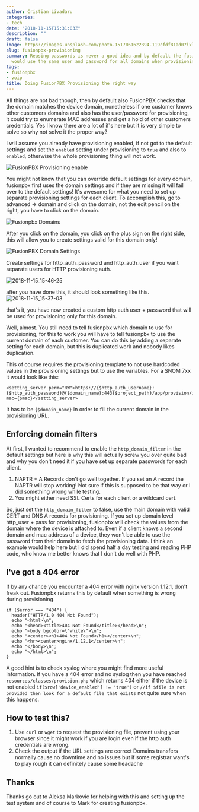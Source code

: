 ```yaml
---
author: Cristian Livadaru
categories:
- tech
date: "2018-11-15T15:31:03Z"
description: ""
draft: false
image: https://images.unsplash.com/photo-1517061622894-119cfdf81ad0?ixlib=rb-0.3.5&q=80&fm=jpg&crop=entropy&cs=tinysrgb&w=1080&fit=max&ixid=eyJhcHBfaWQiOjExNzczfQ&s=ea1c7284572df22fbb3f735fcc6ad1ae
slug: fusionpbx-provisioning
summary: Reusing passwords is never a good idea and by default the fusionpbx setup
  would use the same user and password for all domains when provisioning.
tags:
- fusionpbx
- voip
title: Doing FusionPBX Provisioning the right way
---
```



All things are not bad though, then by default also FusionPBX checks that the domain matches the device domain, nonetheless if one customer knows other customers domains and also has the user/password for provisioning, it could try to enumerate MAC addresses and get a hold of other customers credentials.
Yes I know there are a lot of if's here but it is very simple to solve so why not solve it the proper way?

I will assume you already have provisioning enabled, if not got to the default settings and set the `enabled` setting under provisioning to `true` and also to `enabled`, otherwise the whole provisioning thing will not work.

![FusionPBX Provisioning enable](/images/2018/11/2018-11-15_14-29-55.png)

You might not know that you can override default settings for every domain, fusionpbx first uses the domain settings and if they are missing it will fail over to the default settings! It's awesome for what you need to set up separate provisioning settings for each client.
To accomplish this, go to advanced -> domain and click on the domain, not the edit pencil on the right, you have to click on the domain.

![Fusionpbx Domains](/images/2018/11/2018-11-15_15-30-34.png)

After you click on the domain, you click on the plus sign on the right side, this will allow you to create settings valid for this domain only!

![FusionPBX Domain Settings](/images/2018/11/2018-11-15_15-45-39.png)

Create settings for http_auth_password and http_auth_user if you want separate users for HTTP provisioning auth.

![2018-11-15_15-46-25](/images/2018/11/2018-11-15_15-46-25.png)

after you have done this, it should look something like this.
![2018-11-15_15-37-03](/images/2018/11/2018-11-15_15-37-03.png)

that's it, you have now created a custom http auth user + password that will be used for provisioning only for this domain.

Well, almost. You still need to tell fusionpbx which domain to use for provisioning, for this to work you will have to tell fusionpbx to use the current domain of each customer. You can do this by adding a separate setting for each domain, but this is duplicated work and nobody likes duplication.

This of course requires the provisioning template to not use hardcoded values in the provisioning settings but to use the variables. For a SNOM 7xx it would look like this:

```
<setting_server perm="RW">https://{$http_auth_username}:{$http_auth_password}@{$domain_name}:443{$project_path}/app/provision/index.php?mac={$mac}</setting_server>
```

It has to be `{$domain_name}` in order to fill the current domain in the provisioning URL.

## Enforcing domain filters
At first, I wanted to recommend to enable the `http_domain_filter` in the default settings but here is why this will actually screw you over quite bad and why you don't need it if you have set up separate passwords for each client.

1. NAPTR + A Records don't go well together. If you set an A record the NAPTR will stop working! Not sure if this is supposed to be that way or I did something wrong while testing.
2. You might either need SSL Certs for each client or a wildcard cert.

So, just set the `http_domain_filter` to false, use the main domain with valid CERT and DNS A records for provisioning.
If you set up domain level http_user + pass for provisioning, fusionpbx will check the values from the domain where the device is attached to. Even if a client knows a second domain and mac address of a device, they won't be able to use the password from their domain to fetch the provisioning data.
I think an example would help here but I did spend half a day testing and reading PHP code, who know me better knows that I don't do well with PHP.

## I've got a 404 error

If by any chance you encounter a 404 error with nginx version 1.12.1, don't freak out. Fusionpbx returns this by default when something is wrong during provisioning.

```
if ($error === "404") {
  header("HTTP/1.0 404 Not Found");
  echo "<html>\n";
  echo "<head><title>404 Not Found</title></head>\n";
  echo "<body bgcolor=\"white\">\n";
  echo "<center><h1>404 Not Found</h1></center>\n";
  echo "<hr><center>nginx/1.12.1</center>\n";
  echo "</body>\n";
  echo "</html>\n";
}
```

A good hint is to check syslog where you might find more useful information.
If you have a 404 error and no syslog then you have reached `resources/classes/provision.php` which returns 404 either if the device is not enabled `if($row['device_enabled'] != 'true')`  or `//if $file is not provided then look for a default file that exists` not quite sure when this happens.

## How to test this?

1. Use `curl` or `wget` to request the provisioning file, prevent using your browser since it might work if you are login even if the http auth credentials are wrong.
2. Check the output if the URL settings are correct
Domains transfers normally cause no downtime and no issues but if some registrar want's to play rough it can definitely cause some headache

## Thanks
Thanks go out to Aleksa Markovic for helping with this and setting up the test system and of course to Mark for creating fusionpbx.

